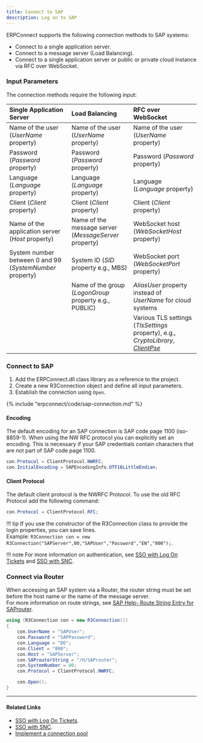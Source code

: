 ```yaml
---
title: Connect to SAP
description: Log on to SAP
---
```


ERPConnect supports the following connection methods to SAP systems:

- Connect to a single application server.
- Connect to a message server (Load Balancing).
- Connect to a single application server or public or private cloud instance via RFC over WebSocket.

### Input Parameters

The connection methods require the following input:

| Single Application Server | Load Balancing | RFC over WebSocket |
| :------ |:--- | :--- |
| Name of the user (*UserName* property)| Name of the user (*UserName* property)| Name of the user (*UserName* property)|
| Password (*Password* property)| Password (*Password* property)| Password (*Password* property)|
| Language (*Language* property)| Language (*Language* property)| Language (*Language* property)|
| Client (*Client* property)| Client (*Client* property)| Client (*Client* property)|
| Name of the application server (*Host* property)| Name of the message server (*MessageServer* property)| WebSocket host (*WebSocketHost* property)|
| System number between 0 and 99 (*SystemNumber* property)| System ID (*SID* property e.g., MBS)| WebSocket port (*WebSocketPort* property)|
| | Name of the group (*LogonGroup* property e.g., PUBLIC)| *AliasUser* property instead of *UserName* for cloud systems|
||| Various TLS settings (*TlsSettings* property), e.g., *CryptoLibrary*, [*ClientPse*](../../samples/create-personal-security-environment.md)|


### Connect to SAP

1. Add the ERPConnect.dll class library as a reference to the project.
2. Create a new R3Connection object and define all input parameters.
3. Establish the connection using `Open`. 

{% include "erpconnect/code/sap-connection.md" %}

#### Encoding

The default encoding for an SAP connection is SAP code page 1100 (iso-8859-1). When using the NW RFC protocol you can explicitly set an encoding.
This is necessary if your SAP credentials contain characters that are not part of SAP code page 1100.


```csharp 
con.Protocol = ClientProtocol.NWRFC; 
con.InitialEncoding = SAPEncodingInfo.UTF16LittleEndian;
```

#### Client Protocol

The default client protocol is the NWRFC Protocol. To use the old RFC Protocol add the following command:<br>
```csharp 
con.Protocol = ClientProtocol.RFC;
```

!!! tip
    If you use the constructor of the R3Connection class to provide the login properties, you can save lines.<br>
    Example: `R3Connection con = new R3Connection("SAPServer",00,"SAPUser","Password","EN","800");`.


!!! note
    For more information on authentication, see [SSO with Log On Tickets](./sso-with-log-on-tickets.md) and [SSO with SNC](./sso-with-snc.md).

### Connect via Router

When accessing an SAP system via a Router, the router string must be set before the host name or the name of the message server.<br>
For more information on route strings, see [SAP Help- Route String Entry for SAProuter](https://help.sap.com/saphelp_erp60_sp/helpdata/en/4f/992df1446d11d189700000e8322d00/frameset.htm).

```csharp linenums="1" title="Connect to SAP via Router"
using (R3Connection con = new R3Connection())
{
    con.UserName = "SAPUser";
    con.Password = "SAPPassword";
    con.Language = "DE";
    con.Client = "800";
    con.Host = "SAPServer";
    con.SAProuterString = "/H/SAProuter";
    con.SystemNumber = 00;
    con.Protocol = ClientProtocol.NWRFC;

    con.Open();
}
```


****
#### Related Links
- [SSO with Log On Tickets](./sso-with-log-on-tickets.md).
- [SSO with SNC](./sso-with-snc.md).
- [Implement a connection pool](../../samples/implement-a-connection-pool.md)
